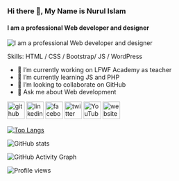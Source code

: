 ### Hi there 👋, My Name is Nurul Islam
#### I am a professional Web developer and designer
![I am a professional Web developer and designer](https://devnurul.me/wp-content/uploads/2021/08/Nurul-Banner.png)


Skills: HTML / CSS / Bootstrap/ JS / WordPress

- 🔭 I’m currently working on LFWF Academy as teacher 
- 🌱 I’m currently learning JS and PHP 
- 👯 I’m looking to collaborate on GitHub 
- 💬 Ask me about Web development 


[<img src='https://cdn.jsdelivr.net/npm/simple-icons@3.0.1/icons/github.svg' alt='github' height='40'>](https://github.com/https://github.com/devnurul)  [<img src='https://cdn.jsdelivr.net/npm/simple-icons@3.0.1/icons/linkedin.svg' alt='linkedin' height='40'>](https://www.linkedin.com/in/https://www.linkedin.com/in/nurul-islam-235a221a9//)  [<img src='https://cdn.jsdelivr.net/npm/simple-icons@3.0.1/icons/facebook.svg' alt='facebook' height='40'>](https://www.facebook.com/https://www.facebook.com/noororbit)  [<img src='https://cdn.jsdelivr.net/npm/simple-icons@3.0.1/icons/twitter.svg' alt='twitter' height='40'>](https://twitter.com/https://twitter.com/nurul_islam0)  [<img src='https://cdn.jsdelivr.net/npm/simple-icons@3.0.1/icons/youtube.svg' alt='YouTube' height='40'>](https://www.youtube.com/channel/https://www.youtube.com/c/FreelancerNoor)  [<img src='https://cdn.jsdelivr.net/npm/simple-icons@3.0.1/icons/icloud.svg' alt='website' height='40'>](https://devnurul.me)  

[![Top Langs](https://github-readme-stats.vercel.app/api/top-langs/?username=https://github.com/devnurul)](https://github.com/anuraghazra/github-readme-stats)

![GitHub stats](https://github-readme-stats.vercel.app/api?username=https://github.com/devnurul&show_icons=true&count_private=true)  

![GitHub Activity Graph](https://activity-graph.herokuapp.com/graph?username=https://github.com/devnurul)  

![Profile views](https://gpvc.arturio.dev/https://github.com/devnurul)  
